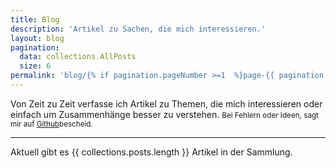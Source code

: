 ```yaml
---
title: Blog
description: 'Artikel zu Sachen, die mich interessieren.'
layout: blog
pagination:
  data: collections.AllPosts
  size: 6
permalink: 'blog/{% if pagination.pageNumber >=1  %}page-{{ pagination.pageNumber + 1 }}/{% endif %}index.html'
---
```


Von Zeit zu Zeit verfasse ich Artikel zu Themen, die mich interessieren oder einfach um Zusammenhänge besser zu verstehen. <small>Bei Fehlern oder Ideen, sagt mir auf [Github](https://github.com/rawsta/rawdev)bescheid.</small>

---

Aktuell gibt es {{ collections.posts.length }} Artikel in der Sammlung.